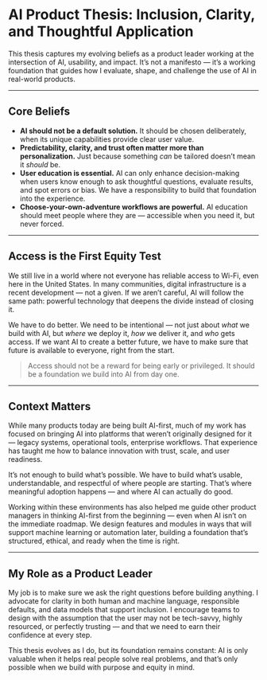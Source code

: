 # AI Product Thesis: Inclusion, Clarity, and Thoughtful Application

This thesis captures my evolving beliefs as a product leader working at the intersection of AI, usability, and impact. It’s not a manifesto — it’s a working foundation that guides how I evaluate, shape, and challenge the use of AI in real-world products.

---

## Core Beliefs

- **AI should not be a default solution.** It should be chosen deliberately, when its unique capabilities provide clear user value.
- **Predictability, clarity, and trust often matter more than personalization.** Just because something *can* be tailored doesn’t mean it *should* be.
- **User education is essential.** AI can only enhance decision-making when users know enough to ask thoughtful questions, evaluate results, and spot errors or bias. We have a responsibility to build that foundation into the experience.
- **Choose-your-own-adventure workflows are powerful.** AI education should meet people where they are — accessible when you need it, but never forced.

---

## Access is the First Equity Test

We still live in a world where not everyone has reliable access to Wi-Fi, even here in the United States. In many communities, digital infrastructure is a recent development — not a given. If we aren’t careful, AI will follow the same path: powerful technology that deepens the divide instead of closing it.

We have to do better. We need to be intentional — not just about *what* we build with AI, but *where* we deploy it, *how* we deliver it, and *who* gets access. If we want AI to create a better future, we have to make sure that future is available to everyone, right from the start.

> Access should not be a reward for being early or privileged. It should be a foundation we build into AI from day one.

---

## Context Matters

While many products today are being built AI-first, much of my work has focused on bringing AI into platforms that weren’t originally designed for it — legacy systems, operational tools, enterprise workflows. That experience has taught me how to balance innovation with trust, scale, and user readiness.

It’s not enough to build what’s possible. We have to build what’s usable, understandable, and respectful of where people are starting. That’s where meaningful adoption happens — and where AI can actually do good.

Working within these environments has also helped me guide other product managers in thinking AI-first from the beginning — even when AI isn’t on the immediate roadmap. We design features and modules in ways that will support machine learning or automation later, building a foundation that’s structured, ethical, and ready when the time is right.

---

## My Role as a Product Leader

My job is to make sure we ask the right questions before building anything. I advocate for clarity in both human and machine language, responsible defaults, and data models that support inclusion. I encourage teams to design with the assumption that the user may not be tech-savvy, highly resourced, or perfectly trusting — and that we need to earn their confidence at every step.

This thesis evolves as I do, but its foundation remains constant: AI is only valuable when it helps real people solve real problems, and that’s only possible when we build with purpose and equity in mind.
